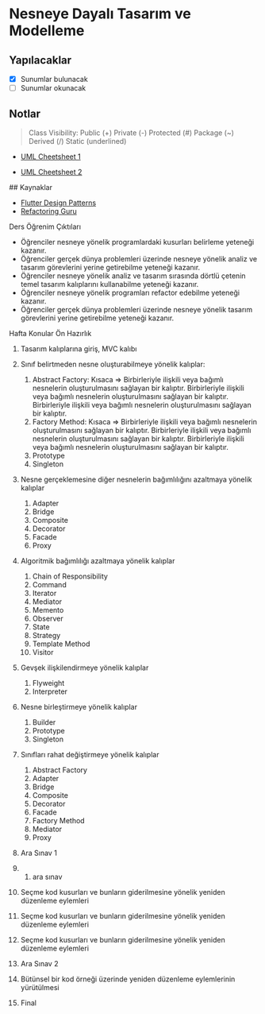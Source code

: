 # Nesneye Dayalı Tasarım ve Modelleme

## Yapılacaklar

- [x] Sunumlar bulunacak
- [ ] Sunumlar okunacak

## Notlar

> Class Visibility: Public (+) Private (-) Protected (#) Package (~) Derived (/) Static (underlined)

- [UML Cheetsheet 1](https://loufranco.com/wp-content/uploads/2023/05/uml-cheatsheet-2.0.pdf)

- [UML Cheetsheet 2](https://khalilstemmler.com/articles/uml-cheatsheet/)

## Kaynaklar

- [Flutter Design Patterns](https://flutterdesignpatterns.com/)
- [Refactoring Guru](https://refactoring.guru/)

Ders Öğrenim Çıktıları

- Öğrenciler nesneye yönelik programlardaki kusurları belirleme yeteneği kazanır.
- Öğrenciler gerçek dünya problemleri üzerinde nesneye yönelik analiz ve tasarım görevlerini yerine getirebilme yeteneği kazanır.
- Öğrenciler nesneye yönelik analiz ve tasarım sırasında dörtlü çetenin temel tasarım kalıplarını kullanabilme yeteneği kazanır.
- Öğrenciler nesneye yönelik programları refactor edebilme yeteneği kazanır.
- Öğrenciler gerçek dünya problemleri üzerinde nesneye yönelik tasarım görevlerini yerine getirebilme yeteneği kazanır.

Hafta Konular Ön Hazırlık

1. Tasarım kalıplarına giriş, MVC kalıbı
2. Sınıf belirtmeden nesne oluşturabilmeye yönelik kalıplar:
   1. Abstract Factory: Kısaca => Birbirleriyle ilişkili veya bağımlı nesnelerin oluşturulmasını sağlayan bir kalıptır. Birbirleriyle ilişkili veya bağımlı nesnelerin oluşturulmasını sağlayan bir kalıptır. Birbirleriyle ilişkili veya bağımlı nesnelerin oluşturulmasını sağlayan bir kalıptır.
   2. Factory Method: Kısaca => Birbirleriyle ilişkili veya bağımlı nesnelerin oluşturulmasını sağlayan bir kalıptır. Birbirleriyle ilişkili veya bağımlı nesnelerin oluşturulmasını sağlayan bir kalıptır. Birbirleriyle ilişkili veya bağımlı nesnelerin oluşturulmasını sağlayan bir kalıptır.
   3. Prototype
   4. Singleton
3. Nesne gerçeklemesine diğer nesnelerin bağımlılığını azaltmaya yönelik kalıplar
   1. Adapter
   2. Bridge
   3. Composite
   4. Decorator
   5. Facade
   6. Proxy
4. Algoritmik bağımlılığı azaltmaya yönelik kalıplar
   1. Chain of Responsibility
   2. Command
   3. Iterator
   4. Mediator
   5. Memento
   6. Observer
   7. State
   8. Strategy
   9. Template Method
   10. Visitor
5. Gevşek ilişkilendirmeye yönelik kalıplar
   1. Flyweight
   2. Interpreter
6. Nesne birleştirmeye yönelik kalıplar
   1. Builder
   2. Prototype
   3. Singleton
7. Sınıfları rahat değiştirmeye yönelik kalıplar
   1. Abstract Factory
   2. Adapter
   3. Bridge
   4. Composite
   5. Decorator
   6. Facade
   7. Factory Method
   8. Mediator
   9. Proxy
8. Ara Sınav 1
9. 1. ara sınav
10. Seçme kod kusurları ve bunların giderilmesine yönelik yeniden düzenleme eylemleri

11. Seçme kod kusurları ve bunların giderilmesine yönelik yeniden düzenleme eylemleri
12. Seçme kod kusurları ve bunların giderilmesine yönelik yeniden düzenleme eylemleri
13. Ara Sınav 2
14. Bütünsel bir kod örneği üzerinde yeniden düzenleme eylemlerinin yürütülmesi
15. Final
